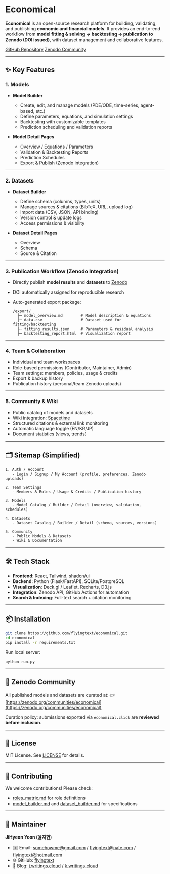 # Economical

**Economical** is an open-source research platform for building, validating, and publishing **economic and financial models**.
It provides an end-to-end workflow from **model fitting & solving → backtesting → publication to Zenodo (DOI issued)**, with dataset management and collaborative features.

[GitHub Repository](https://github.com/flyingtext/economical)
[Zenodo Community](https://zenodo.org/communities/economical)

---

## ✨ Key Features

### 1. Models

* **Model Builder**

  * Create, edit, and manage models (PDE/ODE, time-series, agent-based, etc.)
  * Define parameters, equations, and simulation settings
  * Backtesting with customizable templates
  * Prediction scheduling and validation reports

* **Model Detail Pages**

  * Overview / Equations / Parameters
  * Validation & Backtesting Reports
  * Prediction Schedules
  * Export & Publish (Zenodo integration)

---

### 2. Datasets

* **Dataset Builder**

  * Define schema (columns, types, units)
  * Manage sources & citations (BibTeX, URL, upload log)
  * Import data (CSV, JSON, API binding)
  * Version control & update logs
  * Access permissions & visibility

* **Dataset Detail Pages**

  * Overview
  * Schema
  * Source & Citation

---

### 3. Publication Workflow (Zenodo Integration)

* Directly publish **model results** and **datasets** to [Zenodo](https://zenodo.org/)
* DOI automatically assigned for reproducible research
* Auto-generated export package:

  ```
  /export/
    ├─ model_overview.md        # Model description & equations
    ├─ data.csv                 # Dataset used for fitting/backtesting
    ├─ fitting_results.json     # Parameters & residual analysis
    ├─ backtesting_report.html  # Visualization report
  ```

---

### 4. Team & Collaboration

* Individual and team workspaces
* Role-based permissions (Contributor, Maintainer, Admin)
* Team settings: members, policies, usage & credits
* Export & backup history
* Publication history (personal/team Zenodo uploads)

---

### 5. Community & Wiki

* Public catalog of models and datasets
* Wiki integration: [Spacetime](https://spacetime.click)
* Structured citations & external link monitoring
* Automatic language toggle (EN/KR/JP)
* Document statistics (views, trends)

---

## 🗂 Sitemap (Simplified)

```text
1. Auth / Account
   - Login / Signup / My Account (profile, preferences, Zenodo uploads)

2. Team Settings
   - Members & Roles / Usage & Credits / Publication history

3. Models
   - Model Catalog / Builder / Detail (overview, validation, schedules)

4. Datasets
   - Dataset Catalog / Builder / Detail (schema, sources, versions)

5. Community
   - Public Models & Datasets
   - Wiki & Documentation
```

---

## 🛠 Tech Stack

* **Frontend**: React, Tailwind, shadcn/ui
* **Backend**: Python (Flask/FastAPI), SQLite/PostgreSQL
* **Visualization**: Deck.gl / Leaflet, Recharts, D3.js
* **Integration**: Zenodo API, GitHub Actions for automation
* **Search & Indexing**: Full-text search + citation monitoring

---

## 📦 Installation

```bash
git clone https://github.com/flyingtext/economical.git
cd economical
pip install -r requirements.txt
```

Run local server:

```bash
python run.py
```

---

## 🔗 Zenodo Community

All published models and datasets are curated at:
👉 [https://zenodo.org/communities/economical](https://zenodo.org/communities/economical)

Curation policy: submissions exported via `economical.click` are **reviewed before inclusion**.

---

## 📜 License

MIT License.
See [LICENSE](./LICENSE) for details.

---

## 🤝 Contributing

We welcome contributions! Please check:

* [roles\_matrix.md](./docs/roles_matrix.md) for role definitions
* [model\_builder.md](./docs/model_builder.md) and [dataset\_builder.md](./docs/dataset_builder.md) for specifications

---

## 👤 Maintainer

**JiHyeon Yoon (윤지현)**

* ✉️ Email: [somehowme@gmail.com](mailto:somehowme@gmail.com) / [flyingtext@nate.com](mailto:flyingtext@nate.com) / [flyingtext@hotmail.com](mailto:flyingtext@hotmail.com)
* 🌐 GitHub: [flyingtext](https://github.com/flyingtext)
* 📝 Blog: [j.writings.cloud](https://j.writings.cloud) / [k.writings.cloud](https://k.writings.cloud)

